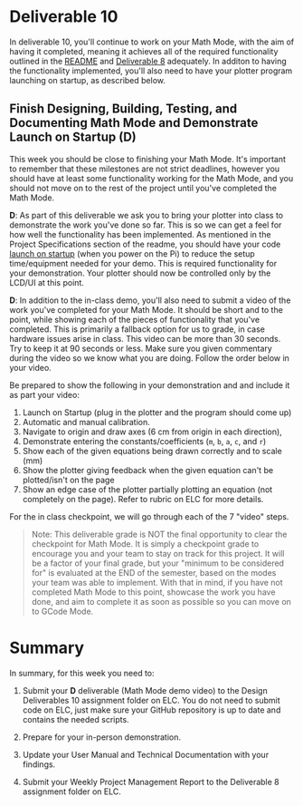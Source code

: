 # Deliverable 10

In deliverable 10, you'll continue to work on your Math Mode, with the aim of having it completed, meaning it achieves all of the required functionality outlined in the [README](../README.md) and [Deliverable 8](deliverable8.md) adequately. In additon to having the functionality implemented, you'll also need to have your plotter program launching on startup, as described below.

## Finish Designing, Building, Testing, and Documenting Math Mode and Demonstrate Launch on Startup (D)

This week you should be close to finishing your Math Mode. It's important to remember that these milestones are not strict deadlines, however you should have at least some functionality working for the Math Mode, and you should not move on to the rest of the project until you've completed the Math Mode. 

**D**: As part of this deliverable we ask you to bring your plotter into class to demonstrate the work you've done so far. This is so we can get a feel for how well the functionality has been implemented. As mentioned in the Project Specifications section of the readme, you should have your code [launch on startup](setup/launch-on-startup.md) (when you power on the Pi) to reduce the setup time/equipment needed for your demo. This is required functionality for your demonstration.  Your plotter should now be controlled only by the LCD/UI at this point.

**D**: In addition to the in-class demo, you'll also need to submit a video of the work you've completed for your Math Mode. It should be short and to the point, while showing each of the pieces of functionality that you've completed. This is primarily a fallback option for us to grade, in case hardware issues arise in class. This video can be more than 30 seconds.  Try to keep it at 90 seconds or less. Make sure you given commentary during the video so we know what you are doing.  Follow the order below in your video.

Be prepared to show the following in your demonstration and and include it as part your video: 
1. Launch on Startup (plug in the plotter and the program should come up) 
2. Automatic and manual calibration.
3. Navigate to origin and draw axes (6 cm from origin in each direction), 
4. Demonstrate entering the constants/coefficients (`m`, `b`, `a`, `c`, and `r`)
5. Show each of the given equations being drawn correctly and to scale (mm) 
6. Show the plotter giving feedback when the given equation can't be plotted/isn't on the page 
7. Show an edge case of the plotter partially plotting an equation (not completely on the page). Refer to rubric on ELC for more details.

For the in class checkpoint, we will go through each of the 7 "video" steps.

> Note: This deliverable grade is NOT the final opportunity to clear the checkpoint for Math Mode. It is simply a checkpoint grade to encourage you and your team to stay on track for this project. It will be a factor of your final grade, but your "minimum to be considered for" is evaluated at the END of the semester, based on the modes your team was able to implement. With that in mind, if you have not completed Math Mode to this point, showcase the work you have done, and aim to complete it as soon as possible so you can move on to GCode Mode.

# Summary

In summary, for this week you need to:

1. Submit your **D** deliverable (Math Mode demo video) to the Design Deliverables 10 assignment folder on ELC. You do not need to submit code on ELC, just make sure your GitHub repository is up to date and contains the needed scripts.

2. Prepare for your in-person demonstration.

3. Update your User Manual and Technical Documentation with your findings.

4. Submit your Weekly Project Management Report to the Deliverable 8 assignment folder on ELC.

